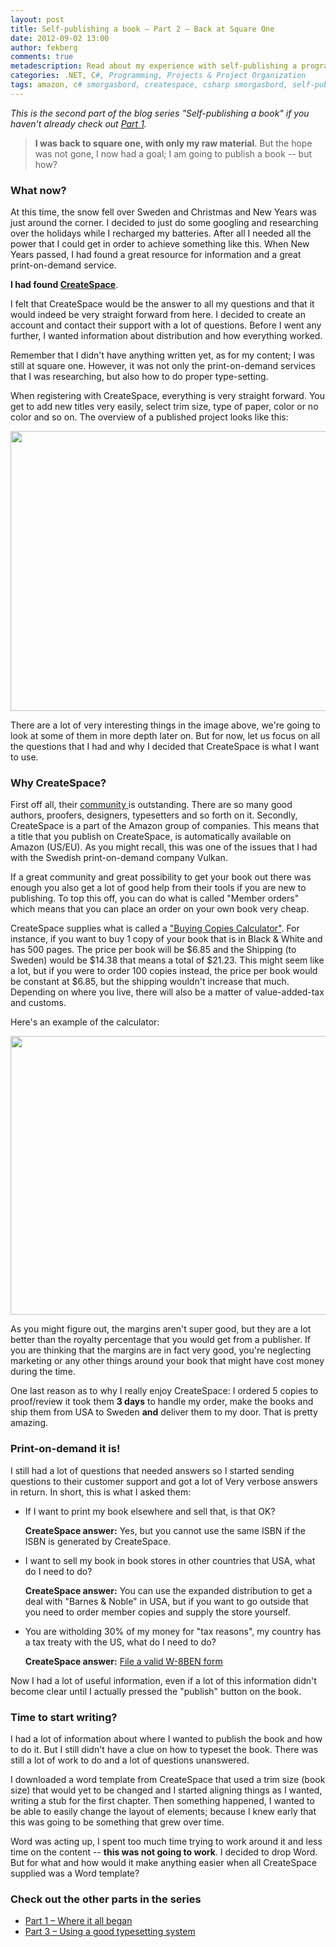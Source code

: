 ```yaml
---
layout: post
title: Self-publishing a book – Part 2 – Back at Square One
date: 2012-09-02 13:00
author: fekberg
comments: true
metadescription: Read about my experience with self-publishing a programming book; C# Smorgasbord from idea to a finished book
categories: .NET, C#, Programming, Projects & Project Organization
tags: amazon, c# smorgasbord, createspace, csharp smorgasbord, self-publishing
---
```

<em>This is the second part of the blog series "Self-publishing a book" if you haven't already check out <a href="http://blog.filipekberg.se/2012/08/27/self-publishing-a-book-part-1-where-it-all-began/">Part 1</a>.</em>

<blockquote><strong>I was back to square one, with only my raw material</strong>. But the hope was not gone, I now had a goal; I am going to publish a book -- but how?</blockquote><!--excerpt-->

<h3>What now?</h3>
At this time, the snow fell over Sweden and Christmas and New Years was just around the corner. I decided to just do some googling and researching over the holidays while I recharged my batteries. After all I needed all the power that I could get in order to achieve something like this. When New Years passed, I had found a great resource for information and a great print-on-demand service.

<strong>I had found <a href="http://www.createspace.com/">CreateSpace</a></strong>.

I felt that CreateSpace would be the answer to all my questions and that it would indeed be very straight forward from here. I decided to create an account and contact their support with a lot of questions. Before I went any further, I wanted information about distribution and how everything worked.

Remember that I didn't have anything written yet, as for my content; I was still at square one. However, it was not only the print-on-demand services that I was researching, but also how to do proper type-setting.

When registering with CreateSpace, everything is very straight forward. You get to add new titles very easily, select trim size, type of paper, color or no color and so on. The overview of a published project looks like this:

<a href="http://cdn.filipekberg.se/fekberg-blog/wp-content/uploads/2012/09/1.png"><img src="http://cdn.filipekberg.se/fekberg-blog/wp-content/uploads/2012/09/1-1024x448.png" alt="" title="1" width="1024" height="448" class="aligncenter size-large wp-image-988" /></a>

There are a lot of very interesting things in the image above, we're going to look at some of them in more depth later on. But for now, let us focus on all the questions that I had and why I decided that CreateSpace is what I want to use.

<h3>Why CreateSpace?</h3>
First off all, their <a href="https://www.createspace.com/en/community/index.jspa">community </a>is outstanding. There are so many good authors, proofers, designers, typesetters and so forth on it. Secondly, CreateSpace is a part of the Amazon group of companies. This means that a title that you publish on CreateSpace, is automatically available on Amazon (US/EU). As you might recall, this was one of the issues that I had with the Swedish print-on-demand company Vulkan.

If a great community and great possibility to get your book out there was enough you also get a lot of good help from their tools if you are new to publishing. To top this off, you can do what is called "Member orders" which means that you can place an order on your own book very cheap.

CreateSpace supplies what is called a <a href="https://www.createspace.com/Products/Book/">"Buying Copies Calculator"</a>. For instance, if you want to buy 1 copy of your book that is in Black & White and has 500 pages. The price per book will be $6.85 and the Shipping (to Sweden) would be $14.38 that means a total of $21.23. This might seem like a lot, but if you were to order 100 copies instead, the price per book would be constant at $6.85, but the shipping wouldn't increase that much. Depending on where you live, there will also be a matter of value-added-tax and customs.

Here's an example of the calculator:

<a href="http://cdn.filipekberg.se/fekberg-blog/wp-content/uploads/2012/09/2.png"><img src="http://cdn.filipekberg.se/fekberg-blog/wp-content/uploads/2012/09/2.png" alt="" title="2" width="710" height="446" class="aligncenter size-full wp-image-990" /></a>

As you might figure out, the margins aren't super good, but they are a lot better than the royalty percentage that you would get from a publisher. If you are thinking that the margins are in fact very good, you're neglecting marketing or any other things around your book that might have cost money during the time.

One last reason as to why I really enjoy CreateSpace: I ordered 5 copies to proof/review it took them <strong>3 days</strong> to handle my order, make the books and ship them from USA to Sweden <strong>and</strong> deliver them to my door. That is pretty amazing.

<h3>Print-on-demand it is!</h3>
I still had a lot of questions that needed answers so I started sending questions to their customer support and got a lot of Very verbose answers in return. In short, this is what I asked them:

<ul>
	<li>
             If I want to print my book elsewhere and sell that, is that OK?

<strong>CreateSpace answer:</strong> Yes, but you cannot use the same ISBN if the ISBN is generated by CreateSpace.
        </li>
<li>
I want to sell my book in book stores in other countries that USA, what do I need to do?

<strong>CreateSpace answer:</strong> You can use the expanded distribution to get a deal with "Barnes & Noble" in USA, but if you want to go outside that you need to order member copies and supply the store yourself.
</li>
<li>
You are witholding 30% of my money for "tax reasons", my country has a tax treaty with the US, what do I need to do?

<strong>CreateSpace answer:</strong> <a href="https://www.createspace.com/Help/Index.jsp?orgId=00D300000001Sh9&id=50170000000I1fv">File a valid W-8BEN form</a>
</li>
</ul>

Now I had a lot of useful information, even if a lot of this information didn't become clear until I actually pressed the "publish" button on the book.

<h3>Time to start writing?</h3>
I had a lot of information about where I wanted to publish the book and how to do it. But I still didn't have a clue on how to typeset the book. There was still a lot of work to do and a lot of questions unanswered.

I downloaded a word template from CreateSpace that used a trim size (book size) that would yet to be changed and I started aligning things as I wanted, writing a stub for the first chapter. Then something happened, I wanted to be able to easily change the layout of elements; because I knew early that this was going to be something that grew over time.

Word was acting up, I spent too much time trying to work around it and less time on the content -- <strong>this was not going to work</strong>. I decided to drop Word. But for what and how would it make anything easier when all CreateSpace supplied was a Word template?

<h3>Check out the other parts in the series</h3>
<ul>
	<li><a href="http://blog.filipekberg.se/2012/08/27/self-publishing-a-book-part-1-where-it-all-began/">Part 1 – Where it all began</a></li>
	<li><a href="http://blog.filipekberg.se/2012/09/23/self-publishing-a-book-part-3-using-a-good-typesetting-system/">Part 3 – Using a good typesetting system</a></li>
</ul>
